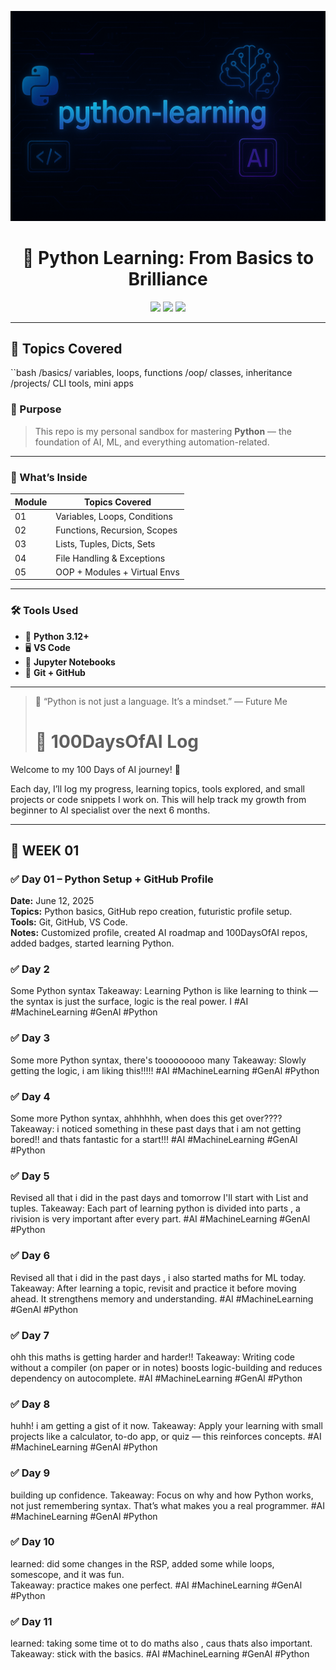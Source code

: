 <p align="center">
  <img src="https://github.com/Princerodricks/python-learning/blob/main/python_journey_banner.png" alt="AI Banner" style="max-width: 100%;">
</p>
<h1 align="center">🐍 Python Learning: From Basics to Brilliance</h1>

<p align="center">
  <img src="https://img.shields.io/badge/Language-Python3.10+-black?style=for-the-badge&logo=python&logoColor=lightblue" />
  <img src="https://img.shields.io/badge/IDE-VSCode-purple?style=for-the-badge&logo=visualstudiocode" />
  <img src="https://img.shields.io/badge/Track-Beginner→Advanced-neon?style=for-the-badge&logo=github" />
</p>

---

## 🧠 Topics Covered

``bash
/basics/
  variables, loops, functions
/oop/
  classes, inheritance
/projects/
  CLI tools, mini apps
  ### 📘 Purpose

> This repo is my personal sandbox for mastering **Python** — the foundation of AI, ML, and everything automation-related.

---

### 🧪 What’s Inside

| Module | Topics Covered                  |
|--------|----------------------------------|
| 01     | Variables, Loops, Conditions     |
| 02     | Functions, Recursion, Scopes     |
| 03     | Lists, Tuples, Dicts, Sets       |
| 04     | File Handling & Exceptions       |
| 05     | OOP + Modules + Virtual Envs     |

---

### 🛠️ Tools Used

- 🧠 **Python 3.12+**
- 🖥️ **VS Code**
- 🧪 **Jupyter Notebooks**
- 🔁 **Git + GitHub**

---

> 📍 “Python is not just a language. It’s a mindset.” — Future Me
> # 🧠 100DaysOfAI Log

Welcome to my 100 Days of AI journey! 🚀

Each day, I’ll log my progress, learning topics, tools explored, and small projects or code snippets I work on. This will help track my growth from beginner to AI specialist over the next 6 months.

---

## 🾏️ WEEK 01

### ✅ Day 01 – Python Setup + GitHub Profile
**Date:** June 12, 2025  
**Topics:** Python basics, GitHub repo creation, futuristic profile setup.  
**Tools:** Git, GitHub, VS Code.  
**Notes:** Customized profile, created AI roadmap and 100DaysOfAI repos, added badges, started learning Python. 

### ✅ Day 2 
Some Python syntax
Takeaway: Learning Python is like learning to think — the
syntax is just the surface, logic is the real power. I
#AI #MachineLearning #GenAl #Python

### ✅ Day 3 
Some more Python syntax, there's tooooooooo many
Takeaway: Slowly getting the logic, i am liking this!!!!!
#AI #MachineLearning #GenAl #Python

### ✅ Day 4 
Some more Python syntax, ahhhhhh, when does this get over????
Takeaway: i noticed something in these past days that i am not getting bored!! and thats fantastic for a start!!!
#AI #MachineLearning #GenAl #Python

### ✅ Day 5 
Revised all that i did in the past days and tomorrow I'll start with List and tuples.
Takeaway: Each part of learning python is divided into parts , a rivision is very important after every part.
#AI #MachineLearning #GenAl #Python

### ✅ Day 6 
Revised all that i did in the past days , i also started maths for ML today. 
Takeaway: After learning a topic, revisit and practice it before moving ahead. It strengthens memory and understanding. 
#AI #MachineLearning #GenAl #Python

### ✅ Day 7
ohh this maths is getting harder and harder!! 
Takeaway: Writing code without a compiler (on paper or in notes) boosts logic-building and reduces dependency on autocomplete. 
#AI #MachineLearning #GenAl #Python

### ✅ Day 8 
huhh! i am getting a gist of it now. 
Takeaway: Apply your learning with small projects like a calculator, to-do app, or quiz — this reinforces concepts.
#AI #MachineLearning #GenAl #Python

### ✅ Day 9 
building up confidence. Takeaway: Focus on why and how Python works, not just remembering syntax. That’s what makes you a real programmer.
#AI #MachineLearning #GenAl #Python

### ✅ Day 10
learned: did some changes in the RSP, added some while loops, somescope, and it was fun.  
Takeaway: practice makes one perfect. 
#AI #MachineLearning #GenAl #Python

### ✅ Day 11
learned: taking some time ot to do maths also , caus thats also important.  
Takeaway: stick with the basics.
#AI #MachineLearning #GenAl #Python





